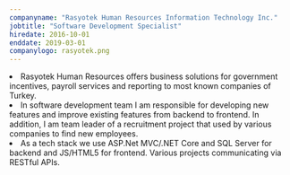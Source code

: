 ```yaml
---
companyname: "Rasyotek Human Resources Information Technology Inc."
jobtitle: "Software Development Specialist"
hiredate: 2016-10-01
enddate: 2019-03-01
companylogo: rasyotek.png
---
```

<li>Rasyotek Human Resources offers business solutions for government incentives, payroll services and reporting to most known companies of Turkey.
</li>
<li>
In software development team I am responsible for developing new features and improve existing features from backend to frontend. In addition, I am team leader of a recruitment project that used by various companies to find new employees.
</li>           
<li>
As a tech stack we use ASP.Net MVC/.NET Core and SQL Server for backend and JS/HTML5 for frontend. Various projects communicating via RESTful APIs.
</li>